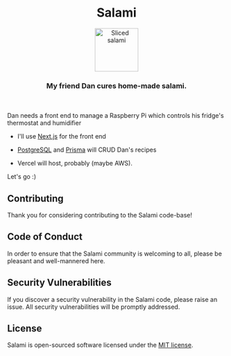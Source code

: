 <h1 align="center">Salami</h1>

<p align="center"><img width="auto" height="100px" alt="Sliced salami" src="./public/salami-02.png"/></p>

<h3 align="center">My friend Dan cures home-made salami.</h3>

</br></br>
Dan needs a front end to manage a Raspberry Pi which controls his fridge's thermostat and humidifier
- I'll use [Next.js](https://nextjs.org/) for the front end

- [PostgreSQL](https://www.postgresql.org/) and [Prisma](https://www.prisma.io/) will CRUD Dan's recipes

- Vercel will host, probably (maybe AWS).


Let's go :)

## Contributing

Thank you for considering contributing to the Salami code-base!

## Code of Conduct

In order to ensure that the Salami community is welcoming to all, please be pleasant and well-mannered here.

## Security Vulnerabilities

If you discover a security vulnerability in the Salami code, please raise an issue. All security vulnerabilities will be promptly addressed.

## License

Salami is open-sourced software licensed under the [MIT license](https://opensource.org/licenses/MIT).
